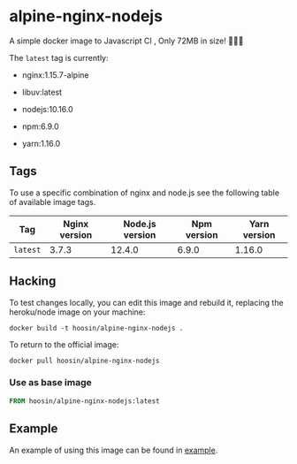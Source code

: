 # alpine-nginx-nodejs

A simple docker image to Javascript CI , Only 72MB in size! 🎉🎉🎉


The ```latest``` tag is currently:

- nginx:1.15.7-alpine

- libuv:latest

- nodejs:10.16.0

- npm:6.9.0

- yarn:1.16.0

## Tags

To use a specific combination of nginx and node.js see the following table of available image tags.

Tag | Nginx version | Node.js version | Npm version | Yarn version
--- | --- | --- | --- | ---
`latest` | 3.7.3 | 12.4.0 | 6.9.0 | 1.16.0


## Hacking

To test changes locally, you can edit this image and rebuild it, replacing the heroku/node image on your machine:

```shell
docker build -t hoosin/alpine-nginx-nodejs .
```

To return to the official image:

```shell
docker pull hoosin/alpine-nginx-nodejs
```

### Use as base image
```Dockerfile
FROM hoosin/alpine-nginx-nodejs:latest
```

## Example
An example of using this image can be found in [example](https://github.com/hoosin/alpine-nginx-nodejs/tree/master/example).